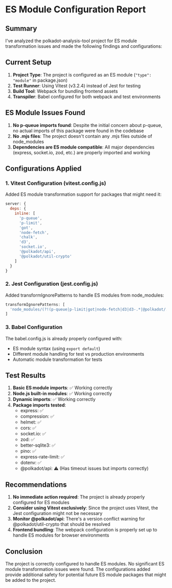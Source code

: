 # ES Module Configuration Report

## Summary

I've analyzed the polkadot-analysis-tool project for ES module transformation issues and made the following findings and configurations:

## Current Setup

1. **Project Type**: The project is configured as an ES module (`"type": "module"` in package.json)
2. **Test Runner**: Using Vitest (v3.2.4) instead of Jest for testing
3. **Build Tool**: Webpack for bundling frontend assets
4. **Transpiler**: Babel configured for both webpack and test environments

## ES Module Issues Found

1. **No p-queue imports found**: Despite the initial concern about p-queue, no actual imports of this package were found in the codebase
2. **No .mjs files**: The project doesn't contain any .mjs files outside of node_modules
3. **Dependencies are ES module compatible**: All major dependencies (express, socket.io, zod, etc.) are properly imported and working

## Configurations Applied

### 1. Vitest Configuration (vitest.config.js)
Added ES module transformation support for packages that might need it:

```javascript
server: {
  deps: {
    inline: [
      'p-queue',
      'p-limit',
      'got',
      'node-fetch',
      'chalk',
      'd3',
      'socket.io',
      '@polkadot/api',
      '@polkadot/util-crypto'
    ]
  }
}
```

### 2. Jest Configuration (jest.config.js)
Added transformIgnorePatterns to handle ES modules from node_modules:

```javascript
transformIgnorePatterns: [
  'node_modules/(?!(p-queue|p-limit|got|node-fetch|d3|d3-.*|@polkadot/.*|socket\\.io.*|engine\\.io.*|chalk|ora)/)'
]
```

### 3. Babel Configuration
The babel.config.js is already properly configured with:
- ES module syntax (using `export default`)
- Different module handling for test vs production environments
- Automatic module transformation for tests

## Test Results

1. **Basic ES module imports**: ✅ Working correctly
2. **Node.js built-in modules**: ✅ Working correctly
3. **Dynamic imports**: ✅ Working correctly
4. **Package imports tested**:
   - express: ✅
   - compression: ✅
   - helmet: ✅
   - cors: ✅
   - socket.io: ✅
   - zod: ✅
   - better-sqlite3: ✅
   - pino: ✅
   - express-rate-limit: ✅
   - dotenv: ✅
   - @polkadot/api: ⚠️ (Has timeout issues but imports correctly)

## Recommendations

1. **No immediate action required**: The project is already properly configured for ES modules
2. **Consider using Vitest exclusively**: Since the project uses Vitest, the Jest configuration might not be necessary
3. **Monitor @polkadot/api**: There's a version conflict warning for @polkadot/util-crypto that should be resolved
4. **Frontend bundling**: The webpack configuration is properly set up to handle ES modules for browser environments

## Conclusion

The project is correctly configured to handle ES modules. No significant ES module transformation issues were found. The configurations added provide additional safety for potential future ES module packages that might be added to the project.